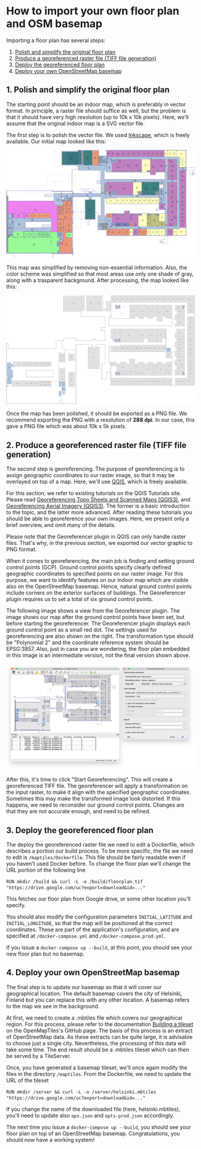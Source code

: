 # How to import your own floor plan and OSM basemap

Importing a floor plan has several steps:

1. [Polish and simplify the original floor plan](#1-polish-and-simplify-the-original-floor-plan)
2. [Produce a georeferenced raster file (TIFF file generation)](#2-produce-a-georeferenced-raster-file-tiff-file-generation)
3. [Deploy the georeferenced floor plan](#3-deploy-the-georeferenced-floor-plan)
4. [Deploy your own OpenStreetMap basemap](#4-deploy-your-own-openstreetmap-basemap)

## 1. Polish and simplify the original floor plan

The starting point should be an indoor map, which is preferably in vector format. In principle, a raster file should suffice as well, but the problem is that it should have very high resolution (up to 10k x 10k pixels). Here, we'll assume that the original indoor map is a SVG vector file.

The first step is to polish the vector file. We used [Inkscape](http://inkscape.org), which is freely available. Our initial map looked like this:

![The original floor plan](img/initial-floorplan.png)

This map was simplified by removing non-essential information. Also, the color scheme was simplified so that most areas use only one shade of gray, along with a trasparent  background. After processing, the map looked like this:

![The polished floor plan](img/polished-floorplan.png)

Once the map has been polished, it should be exported as a PNG file. We recommend exporting the PNG with a resolution of **288 dpi**. In our case, this gave a PNG file which was about 10k x 5k pixels.

## 2. Produce a georeferenced raster file (TIFF file generation)

The second step is georeferencing. The purpose of georeferencing is to assign geographic coordinates to our raster image, so that it may be overlayed on top of a map. Here, we'll use [QGIS](http://qgis.org), which is freely available.

For this section, we refer to existing tutorials on the QGIS Tutorials site. Please read [Georeferencing Topo Sheets and Scanned Maps (QGIS3)](http://www.qgistutorials.com/en/docs/3/georeferencing_basics.html), and [Georeferencing Aerial Imagery (QGIS3)](http://www.qgistutorials.com/en/docs/3/advanced_georeferencing.html). The former is a basic introduction to the topic, and the latter more advanced. After reading these tutorials you should be able to georeference your own images. Here, we present only a brief overview, and omit many of the details.

Please note that the Georeferencer plugin in QGIS can only handle raster files. That's why, in the previous section, we exported our vector graphic to PNG format.

When it comes to georeferencing, the main job is finding and setting ground control points (GCP). Ground control points specify clearly defined geographic coordinates to specified points on our raster image. For this purpose, we want to identify features on our indoor map which are visible also on the OpenStreetMap basemap. Hence, natural ground control points include corners on the exterior surfaces of buildings. The Georeferencer plugin requires us to set a total of six ground control points.

The following image shows a view from the Georeferencer plugin. The image shows our map after the ground control points have been set, but before starting the georeferencer. The Georeferencer plugin displays each ground control point as a small red dot. The settings used for georeferencing are also shown on the right. The transformation type should be "Polynomial 2" and the coordinate reference system should be EPSG:3857. Also, just in case you are wondering, the floor plan embedded in this image is an intermediate version, not the final version shown above.

![The Georeferencer plugin](img/georeferencing.png)

After this, it's time to click "Start Georeferencing". This will create a georeferenced TIFF file. The georeferencer will apply a transformation on the input raster, to make it align with the specified geographic coordinates. Sometimes this may make the transformed image look distorted. If this happens, we need to reconsider our ground control points. Changes are that they are not accurate enough, and need to be refined.

## 3. Deploy the georeferenced floor plan

The deploy the georeferenced raster file we need to edit a Dockerfile, which describes a portion our build process. To be more specific, the file we need to edit is `/maptiles/Dockerfile`. This file should be fairly readable even if you haven't used Docker before. To change the floor plan we'll change the URL portion of the following line

```
RUN mkdir /build && curl -L -o /build/floorplan.tif "https://drive.google.com/uc?export=download&id=..."
```

This fetches our floor plan from Google drive, or some other location you'll specify.

You should also modify the configuration parameters `INITIAL_LATITUDE` and `INITIAL_LONGITUDE`, so that the map will be positioned at the correct coordinates. These are part of the application's configuration, and are specified at `/docker-compose.yml` and `/docker-compose.prod.yml`.

If you issue a `docker-compose up --build`, at this point, you should see your new floor plan but no basemap.

## 4. Deploy your own OpenStreetMap basemap

The final step is to update our basemap so that it will cover our geographical location. The default basemap covers the city of Helsinki, Finland but you can replace this with any other location. A basemap refers to the map we see in the background.

At first, we need to create a .mbtiles file which covers our geographical region. For this process, please refer to the documentation [Building a tileset](https://github.com/openmaptiles/openmaptiles#build) on the OpenMapTiles's GitHub page. The basis of this process is an extract of OpenStreetMap data. As these extracts can be quite large, it is advisable to choose just a single city. Nevertheless, the processing of this data will take some time. The end result should be a .mbtiles tileset which can then be served by a TileServer.

Once, you have generated a basemap tileset, we'll once again modify the files in the directory `/maptiles`. From the Dockerfile, we need to update the URL of the tileset

```
RUN mkdir /server && curl -L -o /server/helsinki.mbtiles "https://drive.google.com/uc?export=download&id=..."
```

If you change the name of the downloaded file (here, helsinki.mbtiles), you'll need to update also `ops.json` and `opts-prod.json` accordingly.

The next time you issue a `docker-compose up --build`, you should see your floor plan on top of an OpenStreetMap basemap. Congratulations, you should now have a working system!
